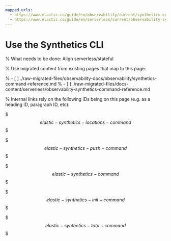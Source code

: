 ```yaml
---
mapped_urls:
  - https://www.elastic.co/guide/en/observability/current/synthetics-command-reference.html
  - https://www.elastic.co/guide/en/serverless/current/observability-synthetics-command-reference.html
---
```


# Use the Synthetics CLI

% What needs to be done: Align serverless/stateful

% Use migrated content from existing pages that map to this page:

% - [ ] ./raw-migrated-files/observability-docs/observability/synthetics-command-reference.md
% - [ ] ./raw-migrated-files/docs-content/serverless/observability-synthetics-command-reference.md

% Internal links rely on the following IDs being on this page (e.g. as a heading ID, paragraph ID, etc):

$$$elastic-synthetics-locations-command$$$

$$$elastic-synthetics-push-command$$$

$$$elastic-synthetics-command$$$

$$$elastic-synthetics-init-command$$$

$$$elastic-synthetics-totp-command$$$